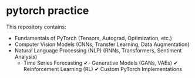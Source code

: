 # pytorch practice 

This repository contains:
  - Fundamentals of PyTorch (Tensors, Autograd, Optimization, etc.)
   - Computer Vision Models (CNNs, Transfer Learning, Data Augmentation)
  - Natural Language Processing (NLP) (RNNs, Transformers, Sentiment Analysis)
    - Time Series Forecasting
  ✔- Generative Models (GANs, VAEs)
  ✔ Reinforcement Learning (RL)
  ✔ Custom PyTorch Implementations


